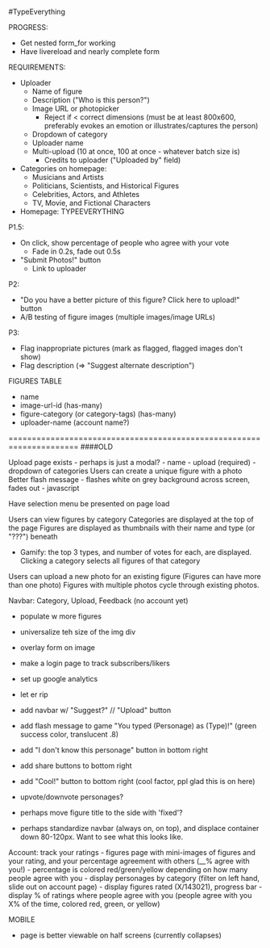 #TypeEverything

PROGRESS:
* Get nested form_for working
* Have livereload and nearly complete form

REQUIREMENTS:
* Uploader
  - Name of figure
  - Description ("Who is this person?")
  - Image URL or photopicker
      - Reject if < correct dimensions (must be at least 800x600, preferably evokes an emotion or illustrates/captures the person)
  - Dropdown of category
  - Uploader name
  - Multi-upload (10 at once, 100 at once - whatever batch size is)
      - Credits to uploader ("Uploaded by" field)
* Categories on homepage:
  - Musicians and Artists
  - Politicians, Scientists, and Historical Figures
  - Celebrities, Actors, and Athletes
  - TV, Movie, and Fictional Characters
* Homepage: TYPEEVERYTHING


P1.5:
* On click, show percentage of people who agree with your vote
  - Fade in 0.2s, fade out 0.5s
* "Submit Photos!" button
  - Link to uploader

P2:
* "Do you have a better picture of this figure? Click here to upload!" button
* A/B testing of figure images (multiple images/image URLs)


P3:
* Flag inappropriate pictures (mark as flagged, flagged images don't show)
* Flag description (=> "Suggest alternate description")
    

FIGURES TABLE
- name
- image-url-id (has-many)
- figure-category (or category-tags) (has-many)
- uploader-name (account name?)






=====================================================================
####OLD


Upload page exists - perhaps is just a modal?
	- name
	- upload (required)
	- dropdown of categories
Users can create a unique figure with a photo
Better flash message - flashes white on grey background across screen, fades out - javascript

Have selection menu be presented on page load



Users can view figures by category
Categories are displayed at the top of the page
Figures are displayed as thumbnails with their name and type (or "???") beneath
  - Gamify: the top 3 types, and number of votes for each, are displayed.
Clicking a category selects all figures of that category

Users can upload a new photo for an existing figure (Figures can have more than one photo)
Figures with multiple photos cycle through existing photos.

Navbar: Category, Upload, Feedback (no account yet)

- populate w more figures
- universalize teh size of the img div
- overlay form on image
- make a login page to track subscribers/likers
- set up google analytics
- let er rip

- add navbar w/ "Suggest?" // "Upload" button
- add flash message to game "You typed (Personage) as (Type)!" (green success color, translucent .8)
- add "I don't know this personage" button in bottom right
- add share buttons to bottom right
- add "Cool!" button to bottom right (cool factor, ppl glad this is on here)
- upvote/downvote personages?

- perhaps move figure title to the side with 'fixed'?
- perhaps standardize navbar (always on, on top), and displace container down 80-120px. Want to see what this looks like.


Account: track your ratings
	- figures page with mini-images of figures and your rating, and your percentage agreement with others (__% agree with you!)
	- percentage is colored red/green/yellow depending on how many people agree with you
	- display personages by category (filter on left hand, slide out on account page)
	- display figures rated (X/143021), progress bar
	- display % of ratings where people agree with you (people agree with you X% of the time, colored red, green, or yellow)


MOBILE
- page is better viewable on half screens (currently collapses)


